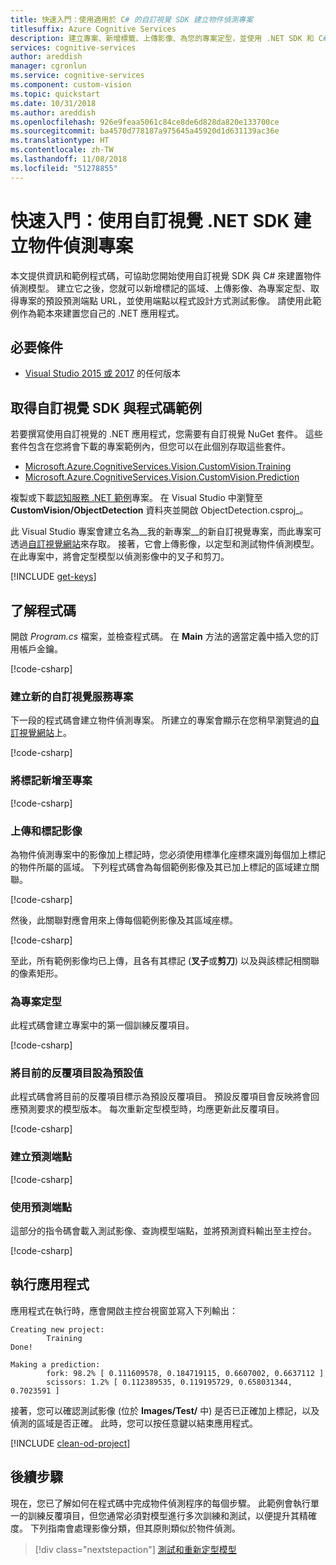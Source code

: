 ```yaml
---
title: 快速入門：使用適用於 C# 的自訂視覺 SDK 建立物件偵測專案
titlesuffix: Azure Cognitive Services
description: 建立專案、新增標籤、上傳影像、為您的專案定型，並使用 .NET SDK 和 C# 來偵測物件。
services: cognitive-services
author: areddish
manager: cgronlun
ms.service: cognitive-services
ms.component: custom-vision
ms.topic: quickstart
ms.date: 10/31/2018
ms.author: areddish
ms.openlocfilehash: 926e9feaa5061c84ce8de6d828da820e133700ce
ms.sourcegitcommit: ba4570d778187a975645a45920d1d631139ac36e
ms.translationtype: HT
ms.contentlocale: zh-TW
ms.lasthandoff: 11/08/2018
ms.locfileid: "51278855"
---
```

# <a name="quickstart-create-an-object-detection-project-with-the-custom-vision-net-sdk"></a>快速入門：使用自訂視覺 .NET SDK 建立物件偵測專案

本文提供資訊和範例程式碼，可協助您開始使用自訂視覺 SDK 與 C# 來建置物件偵測模型。 建立它之後，您就可以新增標記的區域、上傳影像、為專案定型、取得專案的預設預測端點 URL，並使用端點以程式設計方式測試影像。 請使用此範例作為範本來建置您自己的 .NET 應用程式。 

## <a name="prerequisites"></a>必要條件

- [Visual Studio 2015 或 2017](https://www.visualstudio.com/downloads/) 的任何版本

## <a name="get-the-custom-vision-sdk-and-sample-code"></a>取得自訂視覺 SDK 與程式碼範例
若要撰寫使用自訂視覺的 .NET 應用程式，您需要有自訂視覺 NuGet 套件。 這些套件包含在您將會下載的專案範例內，但您可以在此個別存取這些套件。

* [Microsoft.Azure.CognitiveServices.Vision.CustomVision.Training](https://www.nuget.org/packages/Microsoft.Azure.CognitiveServices.Vision.CustomVision.Training/)
* [Microsoft.Azure.CognitiveServices.Vision.CustomVision.Prediction](https://www.nuget.org/packages/Microsoft.Azure.CognitiveServices.Vision.CustomVision.Prediction/)

複製或下載[認知服務 .NET 範例](https://github.com/Azure-Samples/cognitive-services-dotnet-sdk-samples)專案。 在 Visual Studio 中瀏覽至 **CustomVision/ObjectDetection** 資料夾並開啟 ObjectDetection.csproj_。

此 Visual Studio 專案會建立名為__我的新專案__的新自訂視覺專案，而此專案可透過[自訂視覺網站](https://customvision.ai/)來存取。 接著，它會上傳影像，以定型和測試物件偵測模型。 在此專案中，將會定型模型以偵測影像中的叉子和剪刀。

[!INCLUDE [get-keys](includes/get-keys.md)]

## <a name="understand-the-code"></a>了解程式碼

開啟 _Program.cs_ 檔案，並檢查程式碼。 在 **Main** 方法的適當定義中插入您的訂用帳戶金鑰。

[!code-csharp[](~/cognitive-services-dotnet-sdk-samples/CustomVision/ObjectDetection/Program.cs?range=18-27)]

### <a name="create-a-new-custom-vision-service-project"></a>建立新的自訂視覺服務專案

下一段的程式碼會建立物件偵測專案。 所建立的專案會顯示在您稍早瀏覽過的[自訂視覺網站](https://customvision.ai/)上。 

[!code-csharp[](~/cognitive-services-dotnet-sdk-samples/CustomVision/ObjectDetection/Program.cs?range=29-35)]

### <a name="add-tags-to-the-project"></a>將標記新增至專案

[!code-csharp[](~/cognitive-services-dotnet-sdk-samples/CustomVision/ObjectDetection/Program.cs?range=37-39)]

### <a name="upload-and-tag-images"></a>上傳和標記影像

為物件偵測專案中的影像加上標記時，您必須使用標準化座標來識別每個加上標記的物件所屬的區域。 下列程式碼會為每個範例影像及其已加上標記的區域建立關聯。

[!code-csharp[](~/cognitive-services-dotnet-sdk-samples/CustomVision/ObjectDetection/Program.cs?range=41-84)]

然後，此關聯對應會用來上傳每個範例影像及其區域座標。

[!code-csharp[](~/cognitive-services-dotnet-sdk-samples/CustomVision/ObjectDetection/Program.cs?range=86-104)]

至此，所有範例影像均已上傳，且各有其標記 (**叉子**或**剪刀**) 以及與該標記相關聯的像素矩形。

### <a name="train-the-project"></a>為專案定型

此程式碼會建立專案中的第一個訓練反覆項目。

[!code-csharp[](~/cognitive-services-dotnet-sdk-samples/CustomVision/ObjectDetection/Program.cs?range=106-117)]

### <a name="set-the-current-iteration-as-default"></a>將目前的反覆項目設為預設值

此程式碼會將目前的反覆項目標示為預設反覆項目。 預設反覆項目會反映將會回應預測要求的模型版本。 每次重新定型模型時，均應更新此反覆項目。

[!code-csharp[](~/cognitive-services-dotnet-sdk-samples/CustomVision/ObjectDetection/Program.cs?range=119-124)]

### <a name="create-a-prediction-endpoint"></a>建立預測端點

[!code-csharp[](~/cognitive-services-dotnet-sdk-samples/CustomVision/ObjectDetection/Program.cs?range=126-131)]

### <a name="use-the-prediction-endpoint"></a>使用預測端點

這部分的指令碼會載入測試影像、查詢模型端點，並將預測資料輸出至主控台。

[!code-csharp[](~/cognitive-services-dotnet-sdk-samples/CustomVision/ObjectDetection/Program.cs?range=133-145)]

## <a name="run-the-application"></a>執行應用程式

應用程式在執行時，應會開啟主控台視窗並寫入下列輸出：

```
Creating new project:
        Training
Done!

Making a prediction:
        fork: 98.2% [ 0.111609578, 0.184719115, 0.6607002, 0.6637112 ]
        scissors: 1.2% [ 0.112389535, 0.119195729, 0.658031344, 0.7023591 ]
```
接著，您可以確認測試影像 (位於 **Images/Test/** 中) 是否已正確加上標記，以及偵測的區域是否正確。 此時，您可以按任意鍵以結束應用程式。

[!INCLUDE [clean-od-project](includes/clean-od-project.md)]

## <a name="next-steps"></a>後續步驟

現在，您已了解如何在程式碼中完成物件偵測程序的每個步驟。 此範例會執行單一的訓練反覆項目，但您通常必須對模型進行多次訓練和測試，以便提升其精確度。 下列指南會處理影像分類，但其原則類似於物件偵測。

> [!div class="nextstepaction"]
> [測試和重新定型模型](test-your-model.md)